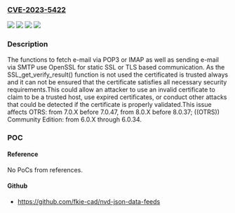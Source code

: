 ### [CVE-2023-5422](https://cve.mitre.org/cgi-bin/cvename.cgi?name=CVE-2023-5422)
![](https://img.shields.io/static/v1?label=Product&message=((OTRS))%20Community%20Edition&color=blue)
![](https://img.shields.io/static/v1?label=Product&message=OTRS&color=blue)
![](https://img.shields.io/static/v1?label=Version&message=n%2Fa&color=blue)
![](https://img.shields.io/static/v1?label=Vulnerability&message=CWE-295%20Improper%20Certificate%20Validation&color=brighgreen)

### Description

The functions to fetch e-mail via POP3 or IMAP as well as sending e-mail via SMTP use OpenSSL for static SSL or TLS based communication. As the SSL_get_verify_result() function is not used the certificated is trusted always and it can not be ensured that the certificate satisfies all necessary security requirements.This could allow an attacker to use an invalid certificate to claim to be a trusted host, use expired certificates, or conduct other attacks that could be detected if the certificate is properly validated.This issue affects OTRS: from 7.0.X before 7.0.47, from 8.0.X before 8.0.37; ((OTRS)) Community Edition: from 6.0.X through 6.0.34.

### POC

#### Reference
No PoCs from references.

#### Github
- https://github.com/fkie-cad/nvd-json-data-feeds

